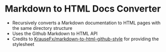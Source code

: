 # Markdown to HTML Docs Converter

- Recursively converts a Markdown documentation to HTML pages with the
same directory structure
- Uses the Github Markdown to HTML API
- Credits to [KrauseFx/markdown-to-html-github-style](https://github.com/KrauseFx/markdown-to-html-github-style) for providing the stylesheet

